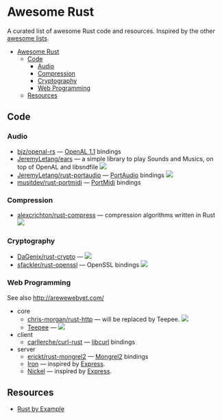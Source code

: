 # Awesome Rust

A curated list of awesome Rust code and resources. Inspired by the other [awesome lists](https://github.com/bayandin/awesome-awesomeness).

- [Awesome Rust](#awesome-rust)
  - [Code](#code)
    - [Audio](#audio)
    - [Compression](#compression)
    - [Cryptography](#cryptography)
    - [Web Programming](#web-programming)
  - [Resources](#resources)


## Code

### Audio

* [bjz/openal-rs](https://github.com/bjz/openal-rs/) — [OpenAL 1.1](http://www.openal.org/) bindings
* [JeremyLetang/ears](https://github.com/JeremyLetang/ears) — a simple library to play Sounds and Musics, on top of OpenAL and libsndfile [<img src="https://travis-ci.org/JeremyLetang/ears.png?branch=master">](https://travis-ci.org/JeremyLetang/ears)
* [JeremyLetang/rust-portaudio](https://github.com/JeremyLetang/rust-portaudio) — [PortAudio](http://www.portaudio.com/) bindings [<img src="https://travis-ci.org/JeremyLetang/rust-portaudio.png?branch=master">](https://travis-ci.org/JeremyLetang/rust-portaudio)
* [musitdev/rust-portmidi](https://github.com/musitdev/rust-portmidi) — [PortMidi](http://portmedia.sourceforge.net/portmidi/) bindings

### Compression

* [alexcrichton/rust-compress](https://github.com/alexcrichton/rust-compress) — compression algorithms written in Rust [<img src="https://travis-ci.org/alexcrichton/rust-compress.png?branch=master">](https://travis-ci.org/alexcrichton/rust-compress)

### Cryptography

* [DaGenix/rust-crypto](https://github.com/DaGenix/rust-crypto) —  [<img src="https://travis-ci.org/DaGenix/rust-crypto.png?branch=master">](https://travis-ci.org/DaGenix/rust-crypto)
* [sfackler/rust-openssl](https://github.com/sfackler/rust-openssl) — OpenSSL bindings [<img src="https://travis-ci.org/sfackler/rust-openssl.png?branch=master">](https://travis-ci.org/sfackler/rust-openssl)

### Web Programming

See also http://arewewebyet.com/

  * core
    * [chris-morgan/rust-http](https://github.com/chris-morgan/rust-http) — will be replaced by Teepee. [<img src="https://travis-ci.org/chris-morgan/rust-http.png?branch=master">](https://travis-ci.org/chris-morgan/rust-http)
    * [Teepee](http://teepee.rs/) —  [<img src="https://travis-ci.org/teepee/teepee.png?branch=master">](https://travis-ci.org/teepee/teepee)
  * client
    * [carllerche/curl-rust](https://github.com/carllerche/curl-rust) — [libcurl](http://curl.haxx.se/libcurl/) bindings
  * server
    * [erickt/rust-mongrel2](https://github.com/erickt/rust-mongrel2) — [Mongrel2](http://mongrel2.org) bindings
    * [Iron](http://ironframework.io/) — inspired by [Express](http://expressjs.com/).
    * [Nickel](http://nickel.rs/) — inspired by [Express](http://expressjs.com/).

## Resources
  * [Rust by Example](http://rustbyexample.com/)
